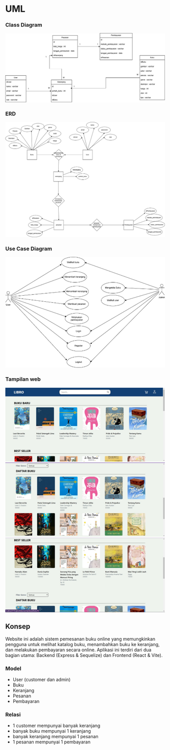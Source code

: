 # UML

### Class Diagram
<img src="./fe_buku/src/assets/ClassDiagram.drawio.png" alt="" width="500">

### ERD
<img src="./fe_buku/src/assets/ERD.png" alt="" width="500">

### Use Case Diagram
<img src="./fe_buku/src/assets/UseCase.png" alt="" width="500">

### Tampilan web
<img src="./fe_buku/src/assets/web3.jpeg" alt="" width="500">
<img src="./fe_buku/src/assets/web2.jpeg" alt="" width="500">
<img src="./fe_buku/src/assets/web1.jpeg" alt="" width="500">


## Konsep
Website ini adalah sistem pemesanan buku online yang memungkinkan pengguna untuk melihat katalog buku, menambahkan buku ke keranjang, dan melakukan pembayaran secara online. Aplikasi ini terdiri dari dua bagian utama: Backend (Express & Sequelize) dan Frontend (React & Vite).



### Model
- User (customer dan admin)
- Buku
- Keranjang
- Pesanan
- Pembayaran

### Relasi
- 1 customer mempunyai banyak keranjang
- banyak buku mempunyai 1 keranjang
- banyak keranjang mempunyai 1 pesanan
- 1 pesanan mempunyai 1 pembayaran